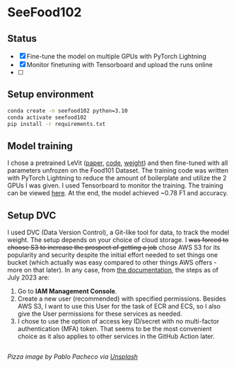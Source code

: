 # SeeFood102
## Status
- [x] Fine-tune the model on multiple GPUs with PyTorch Lightning
- [x] Monitor finetuning with Tensorboard and upload the runs online
- [ ] 
## Setup environment
```sh
conda create -n seefood102 python=3.10
conda activate seefood102
pip install -r requirements.txt
```
## Model training
I chose a pretrained LeVit ([paper](https://arxiv.org/pdf/2104.01136.pdf), [code](https://github.com/facebookresearch/LeViT), [weight](https://huggingface.co/timm/levit_256.fb_dist_in1k)) and then fine-tuned with all parameters unfrozen on the Food101 Dataset. The training code was written with PyTorch Lightning to reduce the amount of boilerplate and utilize the 2 GPUs I was given. I used Tensorboard to monitor the training. The training can be viewed [here](https://tensorboard.dev/experiment/gX8buBf7TJOW8RytJaCA7g/#scalars). At the end, the model achieved ~0.78 F1 and accuracy.

## Setup DVC
I used DVC (Data Version Control), a Git-like tool for data, to track the model weight. The setup depends on your choice of cloud storage. I ~~was forced to choose S3 to increase the prospect of getting a job~~ chose AWS S3 for its popularity and security despite the initial effort needed to set things one bucket (which actually was easy compared to other things AWS offers - more on that later). In any case, from [the documentation](https://dvc.org/doc/user-guide/data-management/remote-storage/amazon-s3#custom-authentication), the steps as of July 2023 are:

1. Go to **IAM Management Console**.
2. Create a new user (recommended) with specified permissions. Besides AWS S3, I want to use this User for the task of ECR and ECS, so I also give the User permissions for these services as needed.
3. I chose to use the option of access key ID/secret with no multi-factor authentication (MFA) token. That seems to be the most convenient choice as it also applies to other services in the GitHub Action later.

## 

*Pizza image by Pablo Pacheco via [Unsplash](https://unsplash.com/photos/D3Mag4BKqns)*
